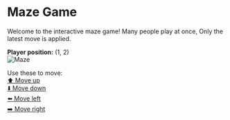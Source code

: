 # Maze Game  
Welcome to the interactive maze game! Many people play at once, Only the latest move is applied.

**Player position:** (1, 2)  
![Maze](https://github-maze-game.vercel.app/images/pos_1_2.png?t=1760959759230)

Use these to move:  
[⬆️ Move up](https://github-maze-game.vercel.app/move/1_2_w)  
[⬇️ Move down](https://github-maze-game.vercel.app/move/1_2_s)  
[⬅️ Move left](https://github-maze-game.vercel.app/move/1_2_a)  
[➡️ Move right](https://github-maze-game.vercel.app/move/1_2_d)
